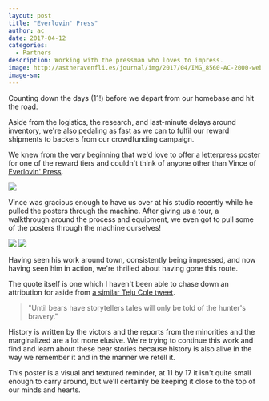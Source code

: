 ```yaml
---
layout: post
title: "Everlovin' Press"
author: ac
date: 2017-04-12
categories:
  - Partners
description: Working with the pressman who loves to impress.
image: http://astheravenfli.es/journal/img/2017/04/IMG_8560-AC-2000-web.jpg
image-sm:
---
```


Counting down the days (11!) before we depart from our homebase and hit the road. 

Aside from the logistics, the research, and last-minute delays around inventory, we're also pedaling as fast as we can to fulfil our reward shipments to backers from our crowdfunding campaign.

We knew from the very beginning that we'd love to offer a letterpress poster for one of the reward tiers and couldn't think of anyone other than Vince of <a href="http://everlovinpress.com">Everlovin' Press</a>. 

<a href="http://everlovinpress.com" target="blank"><img src="http://astheravenfli.es/journal/img/2017/04/IMG_8621-AC-2000-WEB.jpg"></a>

Vince was gracious enough to have us over at his studio recently while he pulled the posters through the machine. After giving us a tour, a walkthrough around the process and equipment, we even got to pull some of the posters through the machine ourselves! 

<img src="http://astheravenfli.es/journal/img/2017/04/IMG_8606-AC-2000-WEB.jpg">
<img src="http://astheravenfli.es/journal/img/2017/04/IMG_8611-AC-2000-WEB.jpg">

Having seen his work around town, consistently being impressed, and now having seen him in action, we're thrilled about having gone this route.

The quote itself is one which I haven't been able to chase down an attribution for aside from <a href="https://twitter.com/tejucole/status/389825695125229568">a similar Teju Cole tweet</a>.

<blockquote>
	"Until bears have storytellers 
	tales will only be told 
	of the hunter's bravery."
</blockquote>

History is written by the victors and the reports from the minorities and the marginalized are a lot more elusive. We're trying to continue this work and find and learn about these bear stories because history is also alive in the way we remember it and in the manner we retell it.

This poster is a visual and textured reminder, at 11 by 17 it isn't quite small enough to carry around, but we'll certainly be keeping it close to the top of our minds and hearts.